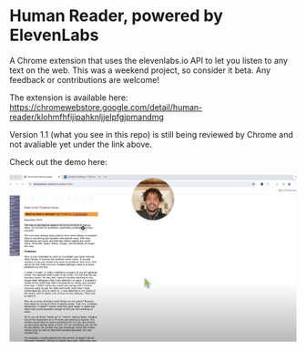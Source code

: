 # Human Reader, powered by ElevenLabs

A Chrome extension that uses the elevenlabs.io API to let you listen to any text on the web. This was a weekend project, so consider it beta. Any feedback or contributions are welcome! 

The extension is available here: https://chromewebstore.google.com/detail/human-reader/klohmfhfijipahknljjelpfgjpmandmg

Version 1.1 (what you see in this repo) is still being reviewed by Chrome and not avaliable yet under the link above. 

Check out the demo here:

[![Thumbnail for video](images/thumbnail.png)](https://www.youtube.com/watch?v=p7fsviz4Fm8)
